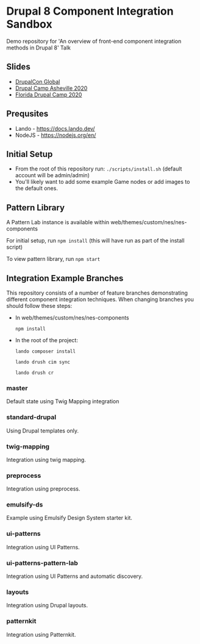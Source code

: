 # Drupal 8 Component Integration Sandbox

Demo repository for 'An overview of front-end component integration methods in Drupal 8' Talk

## Slides
* [DrupalCon Global](https://noti.st/brianperry/RB3lSA/an-overview-of-drupal-front-end-component-integration-methods)
* [Drupal Camp Asheville 2020](https://noti.st/brianperry/CXc9hM/an-overview-of-drupal-front-end-component-integration-methods)
* [Florida Drupal Camp 2020](https://noti.st/brianperry/qKHUXG/an-overview-of-drupal-8-front-end-component-integration-methods)

## Prequsites
* Lando - https://docs.lando.dev/
* NodeJS - https://nodejs.org/en/

## Initial Setup
* From the root of this repository run:
`./scripts/install.sh`
(default account will be admin/admin)
* You'll likely want to add some example Game nodes or add images to the default ones.

## Pattern Library

A Pattern Lab instance is available within web/themes/custom/nes/nes-components

For initial setup, run `npm install` (this will have run as part of the install script)

To view pattern library, run `npm start`

## Integration Example Branches

This repository consists of a number of feature branches demonstrating different
component integration techniques. When changing branches you should follow these
steps:

* In web/themes/custom/nes/nes-components

  `npm install`

* In the root of the project:

  `lando composer install`

  `lando drush cim sync`

  `lando drush cr`

### master

Default state using Twig Mapping integration

### standard-drupal

Using Drupal templates only.

### twig-mapping

Integration using twig mapping.

### preprocess

Integration using preprocess.

### emulsify-ds

Example using Emulsify Design System starter kit.

### ui-patterns

Integration using UI Patterns.

### ui-patterns-pattern-lab

Integration using UI Patterns and automatic discovery.

### layouts

Integration using Drupal layouts.

### patternkit

Integration using Patternkit.